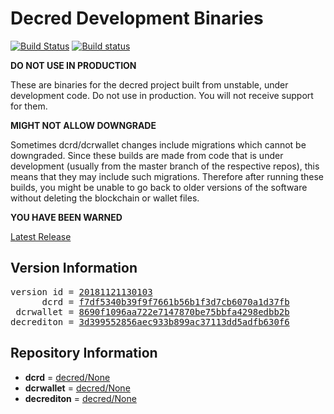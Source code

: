 
# Decred Development Binaries

[![Build Status](https://travis-ci.org/matheusd/decred-weekly-builds.svg?branch=v20181121130103)](https://travis-ci.org/matheusd/decred-weekly-builds) [![Build status](https://ci.appveyor.com/api/projects/status/hncgrnv0xuqb6s3c/branch/master?svg=true)](https://ci.appveyor.com/project/matheusd/decred-weekly-builds/branch/master)


**DO NOT USE IN PRODUCTION**

These are binaries for the decred project built from unstable, under development
code. Do not use in production. You will not receive support for them.

**MIGHT NOT ALLOW DOWNGRADE**

Sometimes dcrd/dcrwallet changes include migrations which cannot be downgraded.
Since these builds are made from code that is under development (usually from
the master branch of the respective repos), this means that they may include such
migrations. Therefore after running these builds, you might be unable to go back
to older versions of the software without deleting the blockchain or wallet
files.

**YOU HAVE BEEN WARNED**

[Latest Release](https://github.com/matheusd/decred-weekly-builds/releases/latest)

## Version Information

<pre>
version id = <a href="https://github.com/matheusd/decred-weekly-builds/releases/tag/v20181121130103">20181121130103</a>
      dcrd = <a href="https://github.com/decred/dcrd/commits/f7df5340b39f9f7661b56b1f3d7cb6070a1d37fb">f7df5340b39f9f7661b56b1f3d7cb6070a1d37fb</a>
 dcrwallet = <a href="https://github.com/decred/dcrwallet/commits/8690f1096aa722e7147870be75bbfa4298edbb2b">8690f1096aa722e7147870be75bbfa4298edbb2b</a>
decrediton = <a href="https://github.com/decred/decrediton/commits/3d399552856aec933b899ac37113dd5adfb630f6">3d399552856aec933b899ac37113dd5adfb630f6</a>
</pre>

## Repository Information

- **dcrd** = [decred/None](https://github.com/decred/dcrd)
- **dcrwallet** = [decred/None](https://github.com/decred/dcrwallet)
- **decrediton** = [decred/None](https://github.com/decred/decrediton)



